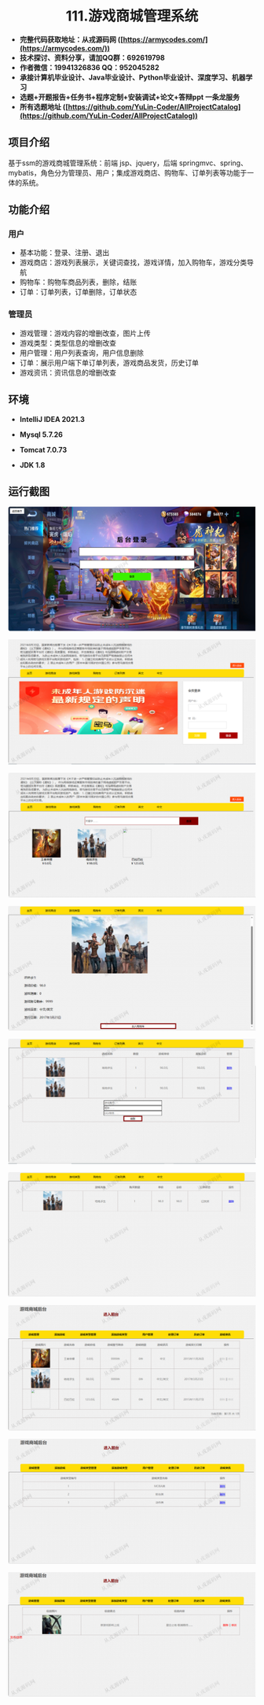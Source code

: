 <p><h1 align="center">111.游戏商城管理系统</h1></p>

- <b>完整代码获取地址：从戎源码网 ([https://armycodes.com/](https://armycodes.com/))</b>
- <b>技术探讨、资料分享，请加QQ群：692619798</b> 
- <b>作者微信：19941326836  QQ：952045282</b> 
- <b>承接计算机毕业设计、Java毕业设计、Python毕业设计、深度学习、机器学习</b>
- <b>选题+开题报告+任务书+程序定制+安装调试+论文+答辩ppt 一条龙服务</b>
- <b>所有选题地址 ([https://github.com/YuLin-Coder/AllProjectCatalog](https://github.com/YuLin-Coder/AllProjectCatalog)) </b>

## 项目介绍
基于ssm的游戏商城管理系统：前端 jsp、jquery，后端 springmvc、spring、mybatis，角色分为管理员、用户；集成游戏商店、购物车、订单列表等功能于一体的系统。

## 功能介绍

### 用户

- 基本功能：登录、注册、退出
- 游戏商店：游戏列表展示，关键词查找，游戏详情，加入购物车，游戏分类导航
- 购物车：购物车商品列表，删除，结账
- 订单：订单列表，订单删除，订单状态

### 管理员

- 游戏管理：游戏内容的增删改查，图片上传
- 游戏类型：类型信息的增删改查
- 用户管理：用户列表查询，用户信息删除
- 订单：展示用户端下单订单列表，游戏商品发货，历史订单
- 游戏资讯：资讯信息的增删改查

## 环境

- <b>IntelliJ IDEA 2021.3</b>

- <b>Mysql 5.7.26</b>

- <b>Tomcat 7.0.73</b>

- <b>JDK 1.8</b>

## 运行截图
![](screenshot/1.png)

![](screenshot/2.png)

![](screenshot/3.png)

![](screenshot/4.png)

![](screenshot/5.png)

![](screenshot/6.png)

![](screenshot/7.png)

![](screenshot/8.png)

![](screenshot/9.png)
